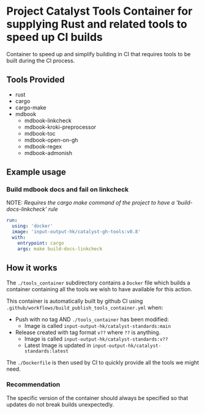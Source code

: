 # Project Catalyst Tools Container for supplying Rust and related tools to speed up CI builds

Container to speed up and simplify building in CI that requires tools to be built during the CI process.

## Tools Provided

* rust
* cargo
* cargo-make
* mdbook
  * mdbook-linkcheck
  * mdbook-kroki-preprocessor
  * mdbook-toc
  * mdbook-open-on-gh
  * mdbook-regex
  * mdbook-admonish

## Example usage

### Build mdbook docs and fail on linkcheck

NOTE: *Requires the cargo make command of the project to have a 'build-docs-linkcheck' rule*

```yaml
run:
  using: 'docker'
  image: 'input-output-hk/catalyst-gh-tools:v0.8'
  with:
    entrypoint: cargo
    args: make build-docs-linkcheck
```

## How it works

The `./tools_container` subdirectory contains a `Docker` file which builds a container containing all the tools we wish to have available for this action.

This container is automatically built by github CI using `.github/workflows/build_publish_tools_container.yml` when:

* Push with no tag AND `./tools_container` has been modified:
  * Image is called `input-output-hk/catalyst-standards:main`
* Release created with tag format `v??` where `??` is anything.
  * Image is called `input-output-hk/catalyst-standards:v??`
  * Latest Image is updated in `input-output-hk/catalyst-standards:latest`

The `./Dockerfile` is then used by CI to quickly provide all the tools we might need.

### Recommendation

The specific version of the container should always be specified so that updates do not break builds unexpectedly.
